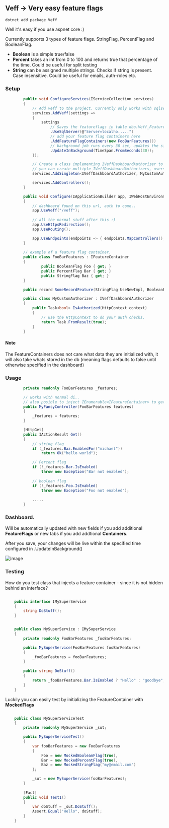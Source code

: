 ## Veff -> Very easy feature flags


`dotnet add package Veff` 

Well it's easy if you use aspnet core :) 

Currently supports 3 types of feature flags. 
StringFlag, PercentFlag and BooleanFlag.

- **Boolean** is a simple true/false
- **Percent** takes an int from 0 to 100 and returns true that percentage of the time. Could be useful for split testing     
- **String** can be assigned multiple strings. Checks if string is present. Case insensitive. Could be useful for emails, auth-roles etc.   

### Setup

```C#
        public void ConfigureServices(IServiceCollection services)
        {
            // Add veff to the project. Currently only works with sqlserver.    
            services.AddVeff(settings =>
            {
                settings
                    // Saves the featureflags in table dbo.Veff_FeatureFlags. Will be auto created if not there.
                    .UseSqlServer(@"Server=localho.....") 
                    // add your feature flag containers here
                    .AddFeatureFlagContainers(new FooBarFeatures()) 
                    // background job runs every 30 sec, updates the singleton feature containers with values from db.
                    .UpdateInBackground(TimeSpan.FromSeconds(30));
            });

            // Create a class implementing IVeffDashboardAuthorizer to add auth before you can acccess the dashboard
            // you can create multiple IVeffDashboardAuthorizers, users will have to fulfil them all to access the dashboard.
            services.AddSingleton<IVeffDashboardAuthorizer, MyCustomAuthorizer>();

            services.AddControllers();
        }

        public void Configure(IApplicationBuilder app, IWebHostEnvironment env)
        {
            // dashboard found on this url, auth to come..
            app.UseVeff("/veff");
            
            // all the normal stuff after this :)
            app.UseHttpsRedirection();            
            app.UseRouting();

            app.UseEndpoints(endpoints => { endpoints.MapControllers(); });
        }
        
        // example of a feature flag container. 
        public class FooBarFeatures : IFeatureContainer
        {
                public BooleanFlag Foo { get; }
                public PercentFlag Bar { get; }
                public StringFlag Baz { get; }
        }

        public record SomeRecordFeature(StringFlag UseNewImpl, BooleanFlag UseEmails, BooleanFlag UseSms) : IFeatureContainer;

        public class MyCustomAuthorizer : IVeffDashboardAuthorizer 
        {
            public Task<bool> IsAuthorized(HttpContext context)
            {
                // use the HttpContext to do your auth checks.  
                return Task.FromResult(true); 
            }
        }
```

#### Note

The FeatureContainers does not care what data they are initialized with, it will also take whats stored in the db (meaning flags defaults to false until otherwise specified in the dashboard)


### Usage

```C#
        private readonly FooBarFeatures _features;

        // works with normal di..
        // also posible to inject IEnumerable<IFeatureContainer> to get all your featureflag containers
        public MyFancyController(FooBarFeatures features)
        {
            _features = features;
        }

        [HttpGet]
        public IActionResult Get()
        {
            // string flag
            if (_features.Baz.EnabledFor("michael"))
                return Ok("hello world");

            // Percent flag
            if (!_features.Bar.IsEnabled)
                throw new Exception("Bar not enabled");
            
            // boolean flag
            if (!_features.Foo.IsEnabled)
                throw new Exception("Foo not enabled");
            
            .....
        }
```


### Dashboard.

Will be automatically updated with new fields if you add additional **FeatureFlags** or new tabs if you add addtional **Containers**.


After you save, your changes will be live within the specified time configured in .UpdateInBackground()

![image](https://user-images.githubusercontent.com/4522165/129459776-629d2312-1829-40ae-b03c-bb855a0528de.png)



### Testing

How do you test class that injects a feature container - since it is not hidden behind an interface?  

```C#

    public interface IMySuperService
    {
        string DoStuff();
    }


    public class MySuperService : IMySuperService
    {
        private readonly FooBarFeatures _fooBarFeatures;

        public MySuperService(FooBarFeatures fooBarFeatures)
        {
            _fooBarFeatures = fooBarFeatures;
        }
        
        public string DoStuff()
        {
            return _fooBarFeatures.Bar.IsEnabled ? "Hello" : "goodbye";
        }
    }

```

Luckily you can easily test by initializing the FeatureContainer with **MockedFlags**

```C#

    public class MySuperServiceTest
    {
        private readonly MySuperService _sut;

        public MySuperServiceTest()
        {
            var fooBarFeatures = new FooBarFeatures
            {
                Foo = new MockedBooleanFlag(true),
                Bar = new MockedPercentFlag(true),
                Baz = new MockedStringFlag("my@email.com")
            };

            _sut = new MySuperService(fooBarFeatures);
        }
        
        [Fact]
        public void Test1()
        {
            var doStuff = _sut.DoStuff();
            Assert.Equal("Hello", doStuff);
        }
    }


```